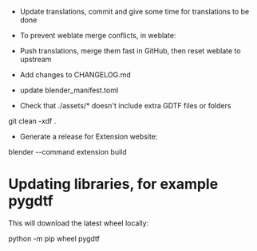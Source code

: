 * Update translations, commit and give some time for translations to be done
* To prevent weblate merge conflicts, in weblate:
* Push translations, merge them fast in GitHub, then reset weblate to upstream

* Add changes to CHANGELOG.md
* update blender_manifest.toml
* Check that ./assets/* doesn't include extra GDTF files or folders

git clean -xdf .

* Generate a release for Extension website:

blender --command extension build

# Updating libraries, for example pygdtf

This will download the latest wheel locally:

python -m pip wheel pygdtf
